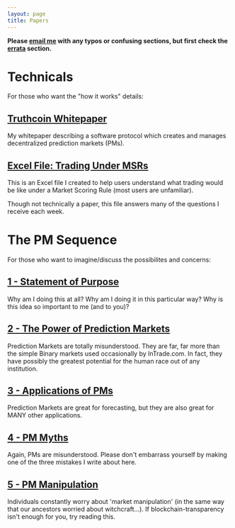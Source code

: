 ```yaml
---
layout: page
title: Papers
---
```


**Please <a href="mailto:truthcoin@gmail.com?subject=Feedback">email me</a> with any typos or confusing sections, but first check the [errata](https://github.com/psztorc/Truthcoin/tree/master/docs#addendum--errata) section.**  

# Technicals

For those who want the "how it works" details:

## [Truthcoin Whitepaper](truthcoin-whitepaper.pdf)

My whitepaper describing a software protocol which creates and manages decentralized prediction markets (PMs).


## [Excel File: Trading Under MSRs](LogMSR_Demo.xlsx) 

This is an Excel file I created to help users understand what trading would be like under a Market Scoring Rule (most users are unfamiliar).

Though not technically a paper, this file answers many of the questions I receive each week.

# The PM Sequence

For those who want to imagine/discuss the possibilites and concerns:

## [1 - Statement of Purpose](1_Purpose.pdf)

Why am I doing this at all? Why am I doing it in this particular way? Why is this idea so important to me (and to you)?


## [2 - The Power of Prediction Markets](2_PM_Types.pdf)

Prediction Markets are totally misunderstood. They are far, far more than the simple Binary markets used occasionally by InTrade.com. In fact, they have possibly the greatest potential for the human race out of any institution.


## [3 - Applications of PMs](3_PM_Applications.pdf)

Prediction Markets are great for forecasting, but they are also great for MANY other applications.

## [4 - PM Myths](4_PM_Myths.pdf)

Again, PMs are misunderstood. Please don't embarrass yourself by making one of the three mistakes I write about here.


## [5 - PM Manipulation](5_PM_Manipulation.pdf)

Individuals constantly worry about 'market manipulation' (in the same way that our ancestors worried about witchcraft...). If blockchain-transparency isn't enough for you, try reading this.







